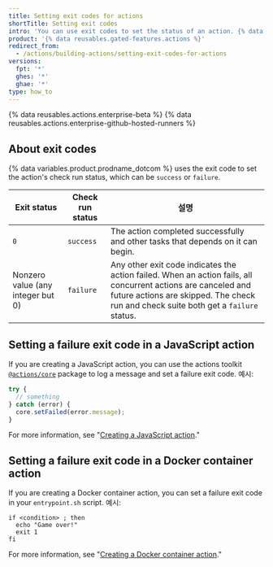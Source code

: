 ```yaml
---
title: Setting exit codes for actions
shortTitle: Setting exit codes
intro: 'You can use exit codes to set the status of an action. {% data variables.product.prodname_dotcom %} displays statuses to indicate passing or failing actions.'
product: '{% data reusables.gated-features.actions %}'
redirect_from:
  - /actions/building-actions/setting-exit-codes-for-actions
versions:
  fpt: '*'
  ghes: '*'
  ghae: '*'
type: how_to
---
```


{% data reusables.actions.enterprise-beta %}
{% data reusables.actions.enterprise-github-hosted-runners %}

## About exit codes

{% data variables.product.prodname_dotcom %} uses the exit code to set the action's check run status, which can be `success` or `failure`.

| Exit status                       | Check run status | 설명                                                                                                                                                                                                    |
| --------------------------------- | ---------------- | ----------------------------------------------------------------------------------------------------------------------------------------------------------------------------------------------------- |
| `0`                               | `success`        | The action completed successfully and other tasks that depends on it can begin.                                                                                                                       |
| Nonzero value (any integer but 0) | `failure`        | Any other exit code indicates the action failed. When an action fails, all concurrent actions are canceled and future actions are skipped. The check run and check suite both get a `failure` status. |

## Setting a failure exit code in a JavaScript action

If you are creating a JavaScript action, you can use the actions toolkit [`@actions/core`](https://github.com/actions/toolkit/tree/main/packages/core) package to log a message and set a failure exit code. 예시:

```javascript
try {
  // something
} catch (error) {
  core.setFailed(error.message);
}
```

For more information, see "[Creating a JavaScript action](/articles/creating-a-javascript-action)."

## Setting a failure exit code in a Docker container action

If you are creating a Docker container action, you can set a failure exit code in your `entrypoint.sh` script. 예시:

```
if <condition> ; then
  echo "Game over!"
  exit 1
fi
```

For more information, see "[Creating a Docker container action](/articles/creating-a-docker-container-action)."
